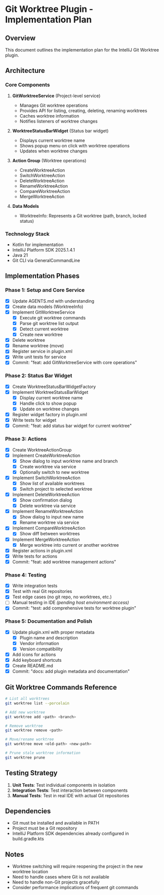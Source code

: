 # Git Worktree Plugin - Implementation Plan

## Overview
This document outlines the implementation plan for the IntelliJ Git Worktree plugin.

## Architecture

### Core Components

1. **GitWorktreeService** (Project-level service)
   - Manages Git worktree operations
   - Provides API for listing, creating, deleting, renaming worktrees
   - Caches worktree information
   - Notifies listeners of worktree changes

2. **WorktreeStatusBarWidget** (Status bar widget)
   - Displays current worktree name
   - Shows popup menu on click with worktree operations
   - Updates when worktree changes

3. **Action Group** (Worktree operations)
   - CreateWorktreeAction
   - SwitchWorktreeAction
   - DeleteWorktreeAction
   - RenameWorktreeAction
   - CompareWorktreeAction
   - MergeWorktreeAction

4. **Data Models**
   - WorktreeInfo: Represents a Git worktree (path, branch, locked status)

### Technology Stack
- Kotlin for implementation
- IntelliJ Platform SDK 2025.1.4.1
- Java 21
- Git CLI via GeneralCommandLine

## Implementation Phases

### Phase 1: Setup and Core Service
- [x] Update AGENTS.md with understanding
- [x] Create data models (WorktreeInfo)
- [x] Implement GitWorktreeService
  - [x] Execute git worktree commands
  - [x] Parse git worktree list output
  - [x] Detect current worktree
  - [x] Create new worktree
- [x] Delete worktree
- [x] Rename worktree (move)
- [x] Register service in plugin.xml
- [x] Write unit tests for service
- [x] Commit: "feat: add GitWorktreeService with core operations"

### Phase 2: Status Bar Widget
- [x] Create WorktreeStatusBarWidgetFactory
- [x] Implement WorktreeStatusBarWidget
  - [x] Display current worktree name
  - [x] Handle click to show popup
  - [x] Update on worktree changes
- [x] Register widget factory in plugin.xml
- [x] Write tests for widget
- [x] Commit: "feat: add status bar widget for current worktree"

### Phase 3: Actions
- [x] Create WorktreeActionGroup
- [x] Implement CreateWorktreeAction
  - [x] Show dialog to input worktree name and branch
  - [x] Create worktree via service
  - [x] Optionally switch to new worktree
- [x] Implement SwitchWorktreeAction
  - [x] Show list of available worktrees
  - [x] Switch project to selected worktree
- [x] Implement DeleteWorktreeAction
  - [x] Show confirmation dialog
  - [x] Delete worktree via service
- [x] Implement RenameWorktreeAction
  - [x] Show dialog to input new name
  - [x] Rename worktree via service
- [x] Implement CompareWorktreeAction
  - [x] Show diff between worktrees
- [x] Implement MergeWorktreeAction
  - [x] Merge worktree into current or another worktree
- [x] Register actions in plugin.xml
- [x] Write tests for actions
- [x] Commit: "feat: add worktree management actions"

### Phase 4: Testing
- [x] Write integration tests
- [x] Test with real Git repositories
- [x] Test edge cases (no git repo, no worktrees, etc.)
- [ ] Manual testing in IDE *(pending host environment access)*
- [x] Commit: "test: add comprehensive tests for worktree plugin"

### Phase 5: Documentation and Polish
- [x] Update plugin.xml with proper metadata
  - [x] Plugin name and description
  - [x] Vendor information
  - [x] Version compatibility
- [x] Add icons for actions
- [x] Add keyboard shortcuts
- [x] Create README.md
- [x] Commit: "docs: add plugin metadata and documentation"

## Git Worktree Commands Reference

```bash
# List all worktrees
git worktree list --porcelain

# Add new worktree
git worktree add <path> <branch>

# Remove worktree
git worktree remove <path>

# Move/rename worktree
git worktree move <old-path> <new-path>

# Prune stale worktree information
git worktree prune
```

## Testing Strategy

1. **Unit Tests**: Test individual components in isolation
2. **Integration Tests**: Test interaction between components
3. **Manual Tests**: Test in real IDE with actual Git repositories

## Dependencies

- Git must be installed and available in PATH
- Project must be a Git repository
- IntelliJ Platform SDK dependencies already configured in build.gradle.kts

## Notes

- Worktree switching will require reopening the project in the new worktree location
- Need to handle cases where Git is not available
- Need to handle non-Git projects gracefully
- Consider performance implications of frequent git commands
